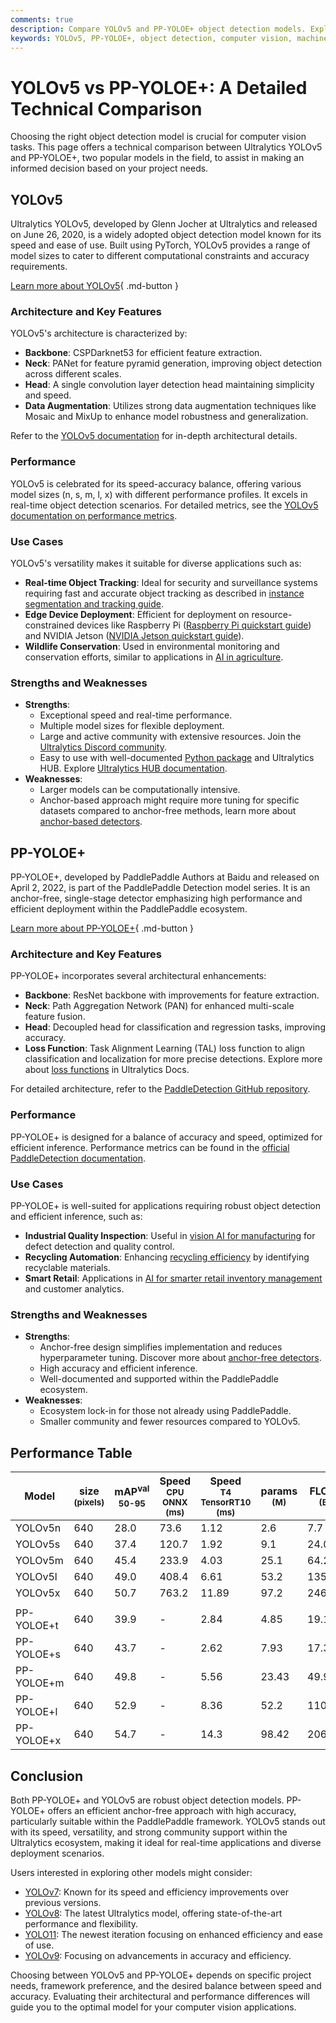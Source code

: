```yaml
---
comments: true
description: Compare YOLOv5 and PP-YOLOE+ object detection models. Explore their architecture, performance, and use cases to choose the best fit for your project.
keywords: YOLOv5, PP-YOLOE+, object detection, computer vision, machine learning, model comparison, YOLO models, PaddlePaddle, AI, technical comparison
---
```


# YOLOv5 vs PP-YOLOE+: A Detailed Technical Comparison

Choosing the right object detection model is crucial for computer vision tasks. This page offers a technical comparison between Ultralytics YOLOv5 and PP-YOLOE+, two popular models in the field, to assist in making an informed decision based on your project needs.

<script async src="https://cdn.jsdelivr.net/npm/chart.js"></script>
<script defer src="../../javascript/benchmark.js"></script>

<canvas id="modelComparisonChart" width="1024" height="400" active-models='["YOLOv5", "PP-YOLOE+"]'></canvas>

## YOLOv5

Ultralytics YOLOv5, developed by Glenn Jocher at Ultralytics and released on June 26, 2020, is a widely adopted object detection model known for its speed and ease of use. Built using PyTorch, YOLOv5 provides a range of model sizes to cater to different computational constraints and accuracy requirements.

[Learn more about YOLOv5](https://docs.ultralytics.com/models/yolov5/){ .md-button }

### Architecture and Key Features

YOLOv5's architecture is characterized by:

- **Backbone**: CSPDarknet53 for efficient feature extraction.
- **Neck**: PANet for feature pyramid generation, improving object detection across different scales.
- **Head**: A single convolution layer detection head maintaining simplicity and speed.
- **Data Augmentation**: Utilizes strong data augmentation techniques like Mosaic and MixUp to enhance model robustness and generalization.

Refer to the [YOLOv5 documentation](https://docs.ultralytics.com/models/yolov5/) for in-depth architectural details.

### Performance

YOLOv5 is celebrated for its speed-accuracy balance, offering various model sizes (n, s, m, l, x) with different performance profiles. It excels in real-time object detection scenarios. For detailed metrics, see the [YOLOv5 documentation on performance metrics](https://docs.ultralytics.com/guides/yolo-performance-metrics/).

### Use Cases

YOLOv5's versatility makes it suitable for diverse applications such as:

- **Real-time Object Tracking**: Ideal for security and surveillance systems requiring fast and accurate object tracking as described in [instance segmentation and tracking guide](https://docs.ultralytics.com/guides/instance-segmentation-and-tracking/).
- **Edge Device Deployment**: Efficient for deployment on resource-constrained devices like Raspberry Pi ([Raspberry Pi quickstart guide](https://docs.ultralytics.com/guides/raspberry-pi/)) and NVIDIA Jetson ([NVIDIA Jetson quickstart guide](https://docs.ultralytics.com/guides/nvidia-jetson/)).
- **Wildlife Conservation**: Used in environmental monitoring and conservation efforts, similar to applications in [AI in agriculture](https://www.ultralytics.com/solutions/ai-in-agriculture).

### Strengths and Weaknesses

- **Strengths**:
  - Exceptional speed and real-time performance.
  - Multiple model sizes for flexible deployment.
  - Large and active community with extensive resources. Join the [Ultralytics Discord community](https://discord.com/invite/ultralytics).
  - Easy to use with well-documented [Python package](https://docs.ultralytics.com/usage/python/) and Ultralytics HUB. Explore [Ultralytics HUB documentation](https://docs.ultralytics.com/hub/).
- **Weaknesses**:
  - Larger models can be computationally intensive.
  - Anchor-based approach might require more tuning for specific datasets compared to anchor-free methods, learn more about [anchor-based detectors](https://www.ultralytics.com/glossary/anchor-based-detectors).

## PP-YOLOE+

PP-YOLOE+, developed by PaddlePaddle Authors at Baidu and released on April 2, 2022, is part of the PaddlePaddle Detection model series. It is an anchor-free, single-stage detector emphasizing high performance and efficient deployment within the PaddlePaddle ecosystem.

[Learn more about PP-YOLOE+](https://github.com/PaddlePaddle/PaddleDetection/blob/release/2.8.1/configs/ppyoloe/README.md){ .md-button }

### Architecture and Key Features

PP-YOLOE+ incorporates several architectural enhancements:

- **Backbone**: ResNet backbone with improvements for feature extraction.
- **Neck**: Path Aggregation Network (PAN) for enhanced multi-scale feature fusion.
- **Head**: Decoupled head for classification and regression tasks, improving accuracy.
- **Loss Function**: Task Alignment Learning (TAL) loss function to align classification and localization for more precise detections. Explore more about [loss functions](https://docs.ultralytics.com/reference/utils/loss/) in Ultralytics Docs.

For detailed architecture, refer to the [PaddleDetection GitHub repository](https://github.com/PaddlePaddle/PaddleDetection/).

### Performance

PP-YOLOE+ is designed for a balance of accuracy and speed, optimized for efficient inference. Performance metrics can be found in the [official PaddleDetection documentation](https://github.com/PaddlePaddle/PaddleDetection/blob/release/2.8.1/configs/ppyoloe/README.md).

### Use Cases

PP-YOLOE+ is well-suited for applications requiring robust object detection and efficient inference, such as:

- **Industrial Quality Inspection**: Useful in [vision AI for manufacturing](https://www.ultralytics.com/solutions/ai-in-manufacturing) for defect detection and quality control.
- **Recycling Automation**: Enhancing [recycling efficiency](https://www.ultralytics.com/blog/recycling-efficiency-the-power-of-vision-ai-in-automated-sorting) by identifying recyclable materials.
- **Smart Retail**: Applications in [AI for smarter retail inventory management](https://www.ultralytics.com/blog/ai-for-smarter-retail-inventory-management) and customer analytics.

### Strengths and Weaknesses

- **Strengths**:
  - Anchor-free design simplifies implementation and reduces hyperparameter tuning. Discover more about [anchor-free detectors](https://www.ultralytics.com/glossary/anchor-free-detectors).
  - High accuracy and efficient inference.
  - Well-documented and supported within the PaddlePaddle ecosystem.
- **Weaknesses**:
  - Ecosystem lock-in for those not already using PaddlePaddle.
  - Smaller community and fewer resources compared to YOLOv5.

## Performance Table

| Model      | size<br><sup>(pixels) | mAP<sup>val<br>50-95 | Speed<br><sup>CPU ONNX<br>(ms) | Speed<br><sup>T4 TensorRT10<br>(ms) | params<br><sup>(M) | FLOPs<br><sup>(B) |
| ---------- | --------------------- | -------------------- | ------------------------------ | ----------------------------------- | ------------------ | ----------------- |
| YOLOv5n    | 640                   | 28.0                 | 73.6                           | 1.12                                | 2.6                | 7.7               |
| YOLOv5s    | 640                   | 37.4                 | 120.7                          | 1.92                                | 9.1                | 24.0              |
| YOLOv5m    | 640                   | 45.4                 | 233.9                          | 4.03                                | 25.1               | 64.2              |
| YOLOv5l    | 640                   | 49.0                 | 408.4                          | 6.61                                | 53.2               | 135.0             |
| YOLOv5x    | 640                   | 50.7                 | 763.2                          | 11.89                               | 97.2               | 246.4             |
|            |                       |                      |                                |                                     |                    |                   |
| PP-YOLOE+t | 640                   | 39.9                 | -                              | 2.84                                | 4.85               | 19.15             |
| PP-YOLOE+s | 640                   | 43.7                 | -                              | 2.62                                | 7.93               | 17.36             |
| PP-YOLOE+m | 640                   | 49.8                 | -                              | 5.56                                | 23.43              | 49.91             |
| PP-YOLOE+l | 640                   | 52.9                 | -                              | 8.36                                | 52.2               | 110.07            |
| PP-YOLOE+x | 640                   | 54.7                 | -                              | 14.3                                | 98.42              | 206.59            |

## Conclusion

Both PP-YOLOE+ and YOLOv5 are robust object detection models. PP-YOLOE+ offers an efficient anchor-free approach with high accuracy, particularly suitable within the PaddlePaddle framework. YOLOv5 stands out with its speed, versatility, and strong community support within the Ultralytics ecosystem, making it ideal for real-time applications and diverse deployment scenarios.

Users interested in exploring other models might consider:

- [YOLOv7](https://docs.ultralytics.com/models/yolov7/): Known for its speed and efficiency improvements over previous versions.
- [YOLOv8](https://docs.ultralytics.com/models/yolov8/): The latest Ultralytics model, offering state-of-the-art performance and flexibility.
- [YOLO11](https://docs.ultralytics.com/models/yolo11/): The newest iteration focusing on enhanced efficiency and ease of use.
- [YOLOv9](https://docs.ultralytics.com/models/yolov9/): Focusing on advancements in accuracy and efficiency.

Choosing between YOLOv5 and PP-YOLOE+ depends on specific project needs, framework preference, and the desired balance between speed and accuracy. Evaluating their architectural and performance differences will guide you to the optimal model for your computer vision applications.
